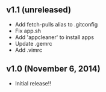 ## v1.1 (unreleased)

- Add fetch-pulls alias to .gitconfig
- Fix app.sh
- Add 'appcleaner' to install apps
- Update .gemrc
- Add .vimrc


## v1.0 (November 6, 2014)

- Initial release!!
